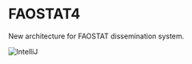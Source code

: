 # FAOSTAT4
New architecture for FAOSTAT dissemination system.

![IntelliJ](http://www.jetbrains.com/idea/docs/logo_intellij_idea.svg)

